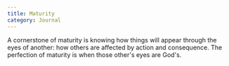 ```yaml
---
title: Maturity
category: Journal
---
```


A cornerstone of maturity is knowing how things will appear through the eyes
of another: how others are affected by action and consequence.  The perfection
of maturity is when those other's eyes are God's.


